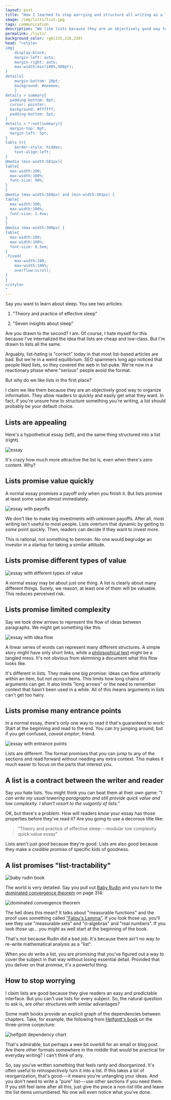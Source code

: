 ```yaml
---
layout: post
title: "How I learned to stop worrying and structure all writing as a list"
image: /img/lists/list.jpg
tags: communication
description: "We like lists because they are an objectively good way to organize information. They allow readers to quickly and easily get what they want."
permalink: /lists/
background_color: rgb(215,216,220)
head: "<style>
img{
    display:block;
    margin-left: auto;
    margin-right: auto;
    max-width:min(100%,500pt);
}
details{
    margin-bottom: 10pt;
    background: #eeeeee;
    }
details > summary{
  padding-bottom: 0pt;
  cursor: pointer;
  background: #ffffff;
  padding-bottom: 5pt;
}
details > *:not(summary){
  margin-top: 0pt;
  margin-left: 5pt;
}
table tr{
    border-style: hidden;
    text-align:left;
}
@media (min-width:501px){
table{
  max-width:100;
  max-width:100%;
  font-size: 90%;
}
}
@media (max-width:500px) and (min-width:301px) {
table{
  max-width:100;
  max-width:100%;
  font-size: 2.4vw;
}
}
@media (max-width:300px) {
table{
  max-width:100;
  max-width:100%;
  font-size: 0.5em;
}
.fixed{
    max-width:100;
    max-width:100%;
    overflow:scroll;
}
}
</style>
"
---
```


Say you want to learn about sleep. You see two articles:

1. "Theory and practice of effective sleep"

2. "Seven insights about sleep"

Are you drawn to the second? I am. Of course, I hate myself for this because I've internalized the idea that lists are cheap and low-class. But I'm drawn to lists all the same.

Arguably, list-hating is "correct" today in that most list-based articles are bad. But we're in a weird equilibrium. SEO spammers long ago noticed that people liked lists, so they covered the web in list-puke. We're now in a reactionary phase where "serious" people avoid the format.

But why do we like lists in the first place?

I claim we like them because they are an objectively good way to organize information. They allow readers to quickly and easily get what they want. In fact, if you're unsure how to structure something you're writing, a list should probably be your default choice.


## Lists are appealing

Here's a hypothetical essay (left), and the same thing structured into a list (right).

![essay](/img/lists/lists-new1.svg)

It's crazy how much more attractive the list is, even when there's zero content. Why?

## Lists promise value quickly

A normal essay promises a payoff only when you finish it.  But lists promise at least some value almost immediately.

![essay with payoffs](/img/lists/lists-new2.svg)

We don't like to make big investments with unknown payoffs. After all, most writing isn't useful to most people. Lists overturn that dynamic by getting to *some* point quickly. Then, readers can decide if they want to invest more.

This is rational, not something to bemoan. No one would begrudge an investor in a startup for taking a similar attitude.

## Lists promise different types of value

![essay with different types of value](/img/lists/lists-new3.svg)

A normal essay may be about just one thing. A list is clearly about many different things. Surely, we reason, at least one of them will be valuable. This reduces perceived risk.

## Lists promise limited complexity

Say we took drew arrows to represent the flow of ideas between paragraphs. We might get something like this:

![essay with idea flow](/img/lists/lists-new4.svg)

A linear series of words can represent many different structures. A simple story might have only short links, while a [philosophical text](/reasons-and-persons) might be a tangled mess. It's not obvious from skimming a document what this flow looks like.

It's different in lists. They make one big promise: Ideas can flow arbitrarily *within* an item, but not *across* items. This limits how long chains of arguments can get. It also limits "long arrows" or the need to remember context that hasn't been used in a while. All of this means arguments in lists can't get too hairy.

## Lists promise many entrance points

In a normal essay, there's only one way to read it that's guaranteed to work: Start at the beginning and read to the end. You can try jumping around, but if you get confused, *caveat emptor*, friend.

![essay with entrance points](/img/lists/lists-new5.svg)

Lists are different. The format promises that you can jump to any of the sections and read forward without needing any extra context. This makes it much easier to focus on the parts that interest you.

## A list is a contract between the writer and reader

Say you hate lists. You might think you can beat them at their own game: "*I can write my usual towering paragraphs and still provide quick value and low complexity. I shan't resort to the vulgarity of lists.*"

OK, but there's a problem. How will readers *know* your essay has those properties before they've read it? Are you going to use a decorous title like:

> "Theory and practice of effective sleep---modular low complexity quick value essay"

Lists aren't just good because they're good. Lists are also good because they make a *credible promise* of specific kids of goodness.

## A list promises "list-tractability"

![baby rudin book](/img/lists/rudin3.jpg)

The world is very detailed. Say you pull out [Baby Rudin](https://en.wikipedia.org/wiki/Principles_of_Mathematical_Analysis) and you turn to the [dominated convergence theorem](https://en.wikipedia.org/wiki/Dominated_convergence_theorem) on page 314:

![dominated convergence theorem](/img/lists/domcov2.svg)

The hell does this mean? It talks about "measurable functions" and the proof uses something called ["Fatou's Lemma"](https://en.wikipedia.org/wiki/Fatou%27s_lemma). If you look those up, you'll see they use "measurable sets" and "σ-algebras" and "real numbers". If you look *those* up... you might as well start at the beginning of the book.

That's not because Rudin did a bad job. It's because there ain't no way to re-write mathematical analysis as a "list".

When you *do* write a list, you are promising that you've figured out a way to cover the subject in that way without losing essential detail. Provided that you deliver on that promise, it's a powerful thing.

## How to stop worrying

I claim lists are good because they give readers an easy and predictable interface. But you can't use lists for every subject. So, the natural question to ask is, are *other* structures with similar advantages?

Some math books provide an explicit graph of the dependencies between chapters. Take, for example, the following from [Helfgott's book](https://arxiv.org/pdf/1501.05438) on the three-prime conjecture:

![helfgott dependency chart](/img/lists/helfgott-small3.svg)

That's admirable, but perhaps a wee bit overkill for an email or blog post. Are there other formats somewhere in the middle that would be practical for everyday writing? I can't think of any.

So, say you've written something that feels ranty and disorganized. It's often useful to *retrospectively* turn it into a list. If this takes a lot of reorganization, that's good---it means you're untangling your ideas. And you don't need to write a "pure" list---use other sections if you need them. If you still feel lame after all this, just give the piece a non-list title and leave the list items unnumbered. No one will even notice what you've done.